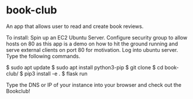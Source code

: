 # book-club
An app that allows user to read and create book reviews.

To install:
Spin up an EC2 Ubuntu Server. Configure security group to allow hosts on 80 as this app is a demo on how to hit the ground running and serve external clients on port 80 for motivation. 
Log into ubuntu server.
Type the following commands.

$ sudo apt update
$ sudo apt install python3-pip
$ git clone <this-repo>
$ cd book-club/
$ pip3 install -e .
$ flask run
  
Type the DNS or IP of your instance into your browser and check out the Bookclub!
  

 
